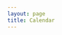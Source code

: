 ```yaml
---
layout: page
title: Calendar
---
```

<html>
    <head>
        <meta name="viewport" content="width=device-width, initial-scale=1">
        <title>Calendar</title>
    </head>
    <body>
        <div id="events-list" style="width:100%">
            <div class="row">
                <div class="event-container">
                    <script src="script.js"></script>
                </div>
            </div>
        </div>
    </body>
</html>
